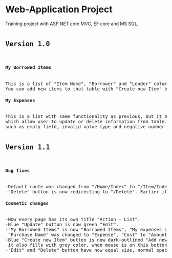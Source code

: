 # Web-Application Project
Training project with ASP.NET core MVC, EF core and MS SQL.
<pre>
<h2>Version 1.0</h2>
<h4>My Borrowed Items</h4>
This is a list of "Item Name", "Borrower" and "Lender" columns. 
You can add new items to that table with "Create new Item" button.
<h4>My Expenses</h4>
This is a list with same functionality as previous, but it also has "Update" and "Delete" buttons, 
which allow user to update or delete information from table. Items also have validation for invalid input, 
such as empty field, invalid value type and negative number for "Cost" field. Also Cost is formated as "$0.00".
</pre>

<pre>
<h2>Version 1.1</h2>
<h4>Bug fixes</h4>
-Default route was changed from "/Home/Index" to "/Item/Index".
-"Delete" button is now redirecting to "/Delete". Earlier it was"/DeletePost".
<h4>Cosmetic changes</h4>
-Now every page has its own title "Action - List".
-Blue "Update" button is now green "Edit". 
-"My Borrowed Items" is now "Borrowed Items", "My expenses List" - "My Expenses List", 
 "Purchase Name" was changed to "Expense", "Cost" to "Amount". 
-Blue "Create new Item" button is now dark-outlined "Add new Item" button. 
 it also fills with grey color, when mouse is on this button.  
-"Edit" and "Delete" button have now equal size, normal space in-beetween and rounded shape. 
</pre>

